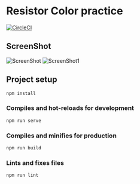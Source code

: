 # Resistor Color practice

[![CircleCI](https://circleci.com/gh/wilicw/resicolor/tree/master.svg?style=svg)](https://circleci.com/gh/wilicw/resicolor/tree/master)

## ScreenShot

![ScreenShot](https://wilicw.github.io/resicolor/screen0.png)
![ScreenShot1](https://wilicw.github.io/resicolor/screen1.png)



## Project setup
```
npm install
```

### Compiles and hot-reloads for development
```
npm run serve
```

### Compiles and minifies for production
```
npm run build
```

### Lints and fixes files
```
npm run lint
```
